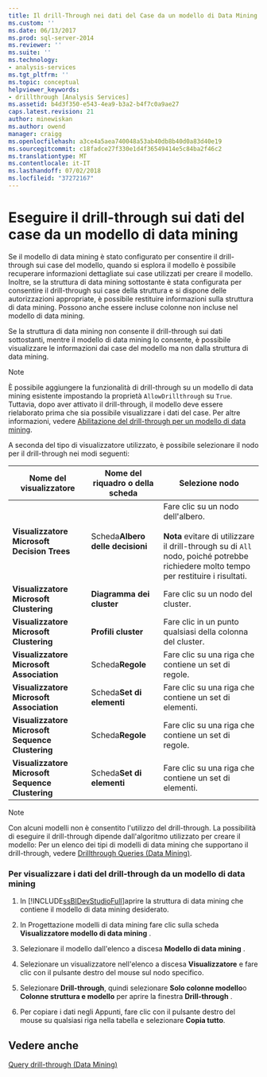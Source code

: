```yaml
---
title: Il drill-Through nei dati del Case da un modello di Data Mining | Microsoft Docs
ms.custom: ''
ms.date: 06/13/2017
ms.prod: sql-server-2014
ms.reviewer: ''
ms.suite: ''
ms.technology:
- analysis-services
ms.tgt_pltfrm: ''
ms.topic: conceptual
helpviewer_keywords:
- drillthrough [Analysis Services]
ms.assetid: b4d3f350-e543-4ea9-b3a2-b4f7c0a9ae27
caps.latest.revision: 21
author: minewiskan
ms.author: owend
manager: craigg
ms.openlocfilehash: a3ce4a5aea740048a53ab40db8b40d0a83d40e19
ms.sourcegitcommit: c18fadce27f330e1d4f36549414e5c84ba2f46c2
ms.translationtype: MT
ms.contentlocale: it-IT
ms.lasthandoff: 07/02/2018
ms.locfileid: "37272167"
---
```

# <a name="drill-through-to-case-data-from-a-mining-model"></a>Eseguire il drill-through sui dati del case da un modello di data mining
  Se il modello di data mining è stato configurato per consentire il drill-through sui case del modello, quando si esplora il modello è possibile recuperare informazioni dettagliate sui case utilizzati per creare il modello. Inoltre, se la struttura di data mining sottostante è stata configurata per consentire il drill-through sui case della struttura e si dispone delle autorizzazioni appropriate, è possibile restituire informazioni sulla struttura di data mining. Possono anche essere incluse colonne non incluse nel modello di data mining.  
  
 Se la struttura di data mining non consente il drill-through sui dati sottostanti, mentre il modello di data mining lo consente, è possibile visualizzare le informazioni dai case del modello ma non dalla struttura di data mining.  
  
> [!NOTE]  
>  È possibile aggiungere la funzionalità di drill-through su un modello di data mining esistente impostando la proprietà `AllowDrillthrough` su `True`. Tuttavia, dopo aver attivato il drill-through, il modello deve essere rielaborato prima che sia possibile visualizzare i dati del case. Per altre informazioni, vedere [Abilitazione del drill-through per un modello di data mining](enable-drillthrough-for-a-mining-model.md).  
  
 A seconda del tipo di visualizzatore utilizzato, è possibile selezionare il nodo per il drill-through nei modi seguenti:  
  
|Nome del visualizzatore|Nome del riquadro o della scheda|Selezione nodo|  
|-----------------|----------------------|-----------------|  
|**Visualizzatore Microsoft Decision Trees**|Scheda**Albero delle decisioni** |Fare clic su un nodo dell'albero.<br /><br /> **Nota** evitare di utilizzare il drill-through su di `All` nodo, poiché potrebbe richiedere molto tempo per restituire i risultati.|  
|**Visualizzatore Microsoft Clustering**|**Diagramma dei cluster**|Fare clic su un nodo del cluster.|  
|**Visualizzatore Microsoft Clustering**|**Profili cluster**|Fare clic in un punto qualsiasi della colonna del cluster.|  
|**Visualizzatore Microsoft Association**|Scheda**Regole** |Fare clic su una riga che contiene un set di regole.|  
|**Visualizzatore Microsoft Association**|Scheda**Set di elementi** |Fare clic su una riga che contiene un set di elementi.|  
|**Visualizzatore Microsoft Sequence Clustering**|Scheda**Regole** |Fare clic su una riga che contiene un set di regole.|  
|**Visualizzatore Microsoft Sequence Clustering**|Scheda**Set di elementi** |Fare clic su una riga che contiene un set di elementi.|  
  
> [!NOTE]  
>  Con alcuni modelli non è consentito l'utilizzo del drill-through. La possibilità di eseguire il drill-through dipende dall'algoritmo utilizzato per creare il modello: Per un elenco dei tipi di modelli di data mining che supportano il drill-through, vedere [Drillthrough Queries &#40;Data Mining&#41;](drillthrough-queries-data-mining.md).  
  
### <a name="to-view-drillthrough-data-from-a-mining-model"></a>Per visualizzare i dati del drill-through da un modello di data mining  
  
1.  In [!INCLUDE[ssBIDevStudioFull](../../includes/ssbidevstudiofull-md.md)]aprire la struttura di data mining che contiene il modello di data mining desiderato.  
  
2.  In Progettazione modelli di data mining fare clic sulla scheda **Visualizzatore modello di data mining** .  
  
3.  Selezionare il modello dall'elenco a discesa **Modello di data mining** .  
  
4.  Selezionare un visualizzatore nell'elenco a discesa **Visualizzatore** e fare clic con il pulsante destro del mouse sul nodo specifico.  
  
5.  Selezionare **Drill-through**, quindi selezionare **Solo colonne modello**o **Colonne struttura e modello** per aprire la finestra **Drill-through** .  
  
6.  Per copiare i dati negli Appunti, fare clic con il pulsante destro del mouse su qualsiasi riga nella tabella e selezionare **Copia tutto**.  
  
## <a name="see-also"></a>Vedere anche  
 [Query drill-through &#40;Data Mining&#41;](drillthrough-queries-data-mining.md)  
  
  

